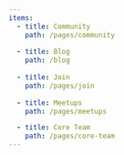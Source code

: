 ```yaml
---
items:
  - title: Community
    path: /pages/community
    
  - title: Blog
    path: /blog
    
  - title: Join
    path: /pages/join
     
  - title: Meetups
    path: /pages/meetups

  - title: Core Team
    path: /pages/core-team
---
```


